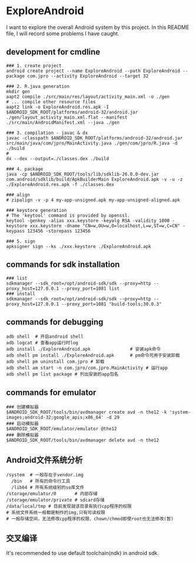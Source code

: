 # ExploreAndroid

I want to explore the overall Android system by this project. In this README file, I will record some problems I have caught.

## development for cmdline

```shell
### 1. create project
android create project --name ExploreAndroid --path ExploreAndroid --package com.jpro --activity ExploreAndroid --target 32

### 2. R.java generation
mkdir gen
aapt2 compile ./src/main/res/layout/activity_main.xml -o ./gen
# ... compile other resource files
aapt2 link -o ExploreAndroid.res.apk -I $ANDROID_SDK_ROOT/platforms/android-32/android.jar ./gen/layout_activity_main.xml.flat --manifest ./src/main/AndroidManifest.xml --java ./gen

### 3. compilation - javac & dx
javac -classpath $ANDROID_SDK_ROOT/platforms/android-32/android.jar src/main/java/com/jpro/MainActivity.java ./gen/com/jpro/R.java -d ./build
#
dx --dex --output=./classes.dex ./build

### 4. package
java -cp $ANDROID_SDK_ROOT/tools/lib/sdklib-26.0.0-dev.jar com.android/sdklib/build/ApkBuilderMain ExploreAndroid.apk -v -u -z ./ExploreAndroid.res.apk -f ./classes.dex

### align
# zipalign -v -p 4 my-app-unsigned.apk my-app-unsigned-aligned.apk

### keystore generation
# The 'keytool' command is provided by openssl.
keytool -genkey -alias xxx.keystore -keyalg RSA -validity 1000 -keystore xxx.keystore -dname "CN=w,OU=w,O=localhost,L=w,ST=w,C=CN" -keypass 123456 -storepass 123456

### 5. sign
apksigner sign --ks ./xxx.keystore ./ExploreAndroid.apk
```

## commands for sdk installation

```shell
### list
sdkmanager --sdk_root=/opt/android-sdk/sdk --proxy=http --proxy_host=127.0.0.1 --proxy_port=1081 list
### install
sdkmanager --sdk_root=/opt/android-sdk/sdk --proxy=http --proxy_host=127.0.0.1 --proxy_port=1081 "build-tools;30.0.3"
```

## commands for debugging

```shell
adb shell  # 开启android shell
adb logcat # 查看app运行时log
adb install ./ExploreAndroid.apk               # 安装apk命令
adb shell pm install ./ExploreAndroid.apk      # pm命令可用于安装卸载
adb shell pm uninstall com.jpro # 卸载
adb shell am start -n com.jpro/com.jpro.MainActivity # 运行app
adb shell pm list package # 列出安装的app包名
```

## commands for emulator

```shell
### 创建模拟器
$ANDROID_SDK_ROOT/tools/bin/avdmanager create avd -n the12 -k 'system-images;android-32;google_apis;x86_64' -d 29
### 启动模拟器
$ANDROID_SDK_ROOT/emulator/emulator @the12
### 删除模拟器
$ANDROID_SDK_ROOT/tools/bin/avdmanager delete avd -n the12
```

## Android文件系统分析

```shell
/system  # 一般存在于vendor.img
  /bin   # 所有的命令行工具
  /lib64 # 所有系统级别的so库文件
/storage/emulator/0       # 内部存储
/storage/emulator/private # sdcard存储
/data/local/tmp # 目前发现就该目录有执行cpp程序的权限
# 系统文件系统一般都是制作的img,只有可读权限
# 一般存储空间，无法修改cpp程序的权限，chown/chmod即使root也无法修改(暂)
```

## 交叉编译

It's recommended to use default toolchain(ndk) in android sdk.

